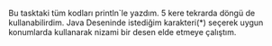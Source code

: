 Bu tasktaki tüm kodları println`le yazdım.
5 kere tekrarda döngü de kullanabilirdim.
Java Deseninde istediğim karakteri(*) seçerek uygun konumlarda kullanarak nizami bir desen elde etmeye çalıştım.

